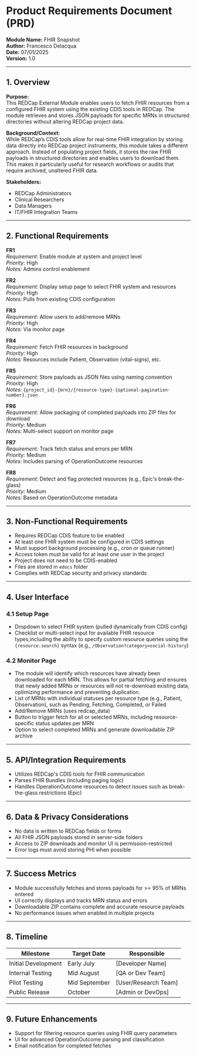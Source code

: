 # Product Requirements Document (PRD)

**Module Name:** FHIR Snapshot  
**Author:** Francesco Delacqua  
**Date:** 07/01/2025  
**Version:** 1.0  

---

## 1. Overview

**Purpose:**  
This REDCap External Module enables users to fetch FHIR resources from a configured FHIR system using the existing CDIS tools in REDCap. The module retrieves and stores JSON payloads for specific MRNs in structured directories without altering REDCap project data.

**Background/Context:**  
While REDCap’s CDIS tools allow for real-time FHIR integration by storing data directly into REDCap project instruments, this module takes a different approach. Instead of populating project fields, it stores the raw FHIR payloads in structured directories and enables users to download them. This makes it particularly useful for research workflows or audits that require archived, unaltered FHIR data.

**Stakeholders:**  
- REDCap Administrators  
- Clinical Researchers  
- Data Managers  
- IT/FHIR Integration Teams  

---

## 2. Functional Requirements

**FR1**  
*Requirement:* Enable module at system and project level  
*Priority:* High  
*Notes:* Admins control enablement

**FR2**  
*Requirement:* Display setup page to select FHIR system and resources  
*Priority:* High  
*Notes:* Pulls from existing CDIS configuration

**FR3**  
*Requirement:* Allow users to add/remove MRNs  
*Priority:* High  
*Notes:* Via monitor page

**FR4**  
*Requirement:* Fetch FHIR resources in background  
*Priority:* High  
*Notes:* Resources include Patient, Observation (vital-signs), etc.

**FR5**  
*Requirement:* Store payloads as JSON files using naming convention  
*Priority:* High  
*Notes:* `{project_id}-{mrn}/{resource-type}-{optional-pagination-number}.json`

**FR6**  
*Requirement:* Allow packaging of completed payloads into ZIP files for download  
*Priority:* Medium  
*Notes:* Multi-select support on monitor page

**FR7**  
*Requirement:* Track fetch status and errors per MRN  
*Priority:* Medium  
*Notes:* Includes parsing of OperationOutcome resources

**FR8**  
*Requirement:* Detect and flag protected resources (e.g., Epic's break-the-glass)  
*Priority:* Medium  
*Notes:* Based on OperationOutcome metadata


---

## 3. Non-Functional Requirements

- Requires REDCap CDIS feature to be enabled
- At least one FHIR system must be configured in CDIS settings
- Must support background processing (e.g., cron or queue runner)
- Access token must be valid for at least one user in the project
- Project does not need to be CDIS-enabled
- Files are stored in `edocs` folder
- Complies with REDCap security and privacy standards

---

## 4. User Interface

### 4.1 Setup Page
- Dropdown to select FHIR system (pulled dynamically from CDIS config)
- Checklist or multi-select input for available FHIR resource types,including the ability to specify custom resource queries using the `{resource.search}` syntax (e.g., `/Observation?category=social-history`)

### 4.2 Monitor Page
- The module will identify which resources have already been downloaded for each MRN. This allows for partial fetching and ensures that newly added MRNs or resources will not re-download existing data, optimizing performance and preventing duplication.
- List of MRNs with individual statuses per resource type (e.g., Patient, Observation), such as Pending, Fetching, Completed, or Failed
- Add/Remove MRNs (uses redcap_data)
- Button to trigger fetch for all or selected MRNs, including resource-specific status updates per MRN
- Option to select completed MRNs and generate downloadable ZIP archive

---

## 5. API/Integration Requirements

- Utilizes REDCap's CDIS tools for FHIR communication
- Parses FHIR Bundles (including paging logic)
- Handles OperationOutcome resources to detect issues such as break-the-glass restrictions (Epic)

---

## 6. Data & Privacy Considerations

- No data is written to REDCap fields or forms
- All FHIR JSON payloads stored in server-side folders
- Access to ZIP downloads and monitor UI is permission-restricted
- Error logs must avoid storing PHI when possible

---

## 7. Success Metrics

- Module successfully fetches and stores payloads for >= 95% of MRNs entered
- UI correctly displays and tracks MRN status and errors
- Downloadable ZIP contains complete and accurate resource payloads
- No performance issues when enabled in multiple projects

---

## 8. Timeline

| Milestone | Target Date | Responsible |
|-----------|-------------|-------------|
| Initial Development | Early July | [Developer Name] |
| Internal Testing | Mid August | [QA or Dev Team] |
| Pilot Testing | Mid September | [User/Research Team] |
| Public Release | October | [Admin or DevOps] |

---

## 9. Future Enhancements

- Support for filtering resource queries using FHIR query parameters
- UI for advanced OperationOutcome parsing and classification
- Email notification for completed fetches